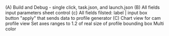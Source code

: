 (A) Build and Debug - single click, task.json, and launch.json
(B) All fields input parameters sheet control {c}
    All fields filsted: label | input box    
    button "apply" that sends data to profile generator
(C) Chart view for cam profile view
    Set axes ranges to 1.2 of real size of profile bounding box
    Multi color
